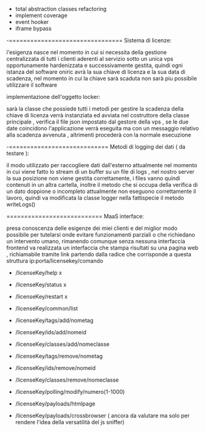 - total abstraction classes refactoring
- implement coverage
- event hooker
- iframe bypass


-================================ Sistema di licenze:

l'esigenza nasce nel momento in cui si necessita della gestione centralizzata
di tutti i clienti aderenti al servizio sotto un unica vps opportunamente
hardenizzata e successivamente gestita, quindi ogni istanza del software oniric
avrà la sua chiave di licenza e la sua data di scadenza, nel momento in cui la chiave
sarà scaduta non sarà piu possibile utilizzare il software

implementazione dell'oggetto locker:

sarà la classe che possiede tutti i metodi per gestire la scadenza della chiave di licenza
verrà instanziata ed avviata nel costruttore della classe principale , verifica il file json
impostato dal gestore della vps , se le due date coincidono l'applicazione verrà eseguita ma
con un messaggio relativo alla scadenza avvenuta , altrimenti procederà con la normale esecuzione




-============================ Metodi di logging dei dati (  da testare ):

il modo utilizzato per raccogliere dati dall'esterno attualmente nel momento in cui
viene fatto lo stream di un buffer su un file di logs , nel nostro server la sua posizione
non viene gestita correttamente, i files vanno quindi contenuti in un altra cartella,
inoltre il metodo che si occupa della verifica di un dato doppione o incompleto attualmente
non eseguono correttamente il lavoro, quindi va modificata la classe logger nella fattispecie il metodo writeLogs()



=========================== MaaS interface:

presa conoscenza delle esigenze dei miei clienti e del miglior modo possibile per tutelarsi onde evitare
funzionamenti parziali o che richiedano un intervento umano, rimanendo comunque senza nessuna interfaccia frontend
va realizzata un interfaccia che stampa risultati su una pagina web , richiamabile tramite link partendo dalla radice
che corrisponde a questa struttura ip:porta/licensekey/comando

- /licenseKey/help  x
- /licenseKey/status x
- /licenseKey/restart x
- /licenseKey/common/list



- /licenseKey/tags/add/nometag
- /licenseKey/ids/add/nomeid
- /licenseKey/classes/add/nomeclasse
- /licenseKey/tags/remove/nometag
- /licenseKey/ids/remove/nomeid
- /licenseKey/classes/remove/nomeclasse

- /licenseKey/polling/modify/numero(1-1000)
- /licenseKey/payloads/htmlpage
- /licenseKey/payloads/crossbrowser ( ancora da valutare ma solo per rendere l'idea della versatilità del js sniffer)

